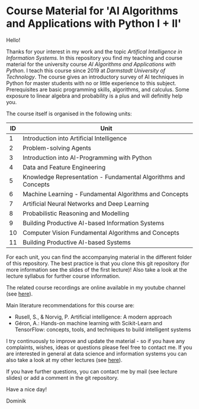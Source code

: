 ﻿
# Course Material for 'AI Algorithms and Applications with Python I + II'
Hello! 

Thanks for your interest in my work and the topic *Artifical Intelligence in Information Systems*. In this repository you find my teaching and course material for the university course *AI Algorithms and Applications with Python*. I teach this course since 2019 at *Darmstadt University of Technology*. The course gives an introductory survey of AI techniques in Python for master students with no or little experience to this subject. Prerequisites are basic programming skills, algorithms, and calculus. Some exposure to linear algebra and probability is a plus and will definitly help you.

The course itself is organised in the following units: 

ID | Unit
---- | -------------
1 | Introduction into Artificial Intelligence
2 | Problem-solving Agents
3 | Introduction into AI-Programming with Python
4 | Data and Feature Engineering
5 | Knowledge Representation - Fundamental Algorithms and Concepts
6 | Machine Learning - Fundamental Algorithms and Concepts 
7 | Artificial Neural Networks and Deep Learning
8 | Probabilistic Reasoning and Modelling
9 | Building Productive AI-based Information Systems
10 | Computer Vision Fundamental Algorithms and Concepts
11 | Building Productive AI-based Systems

For each unit, you can find the accompanying material in the different folder of this repository. The best practice is that you clone this git repository (for more information see the slides of the first lecture)! Also take a look at the lecture syllabus for further course information.

The related course recordings are online available in my youtube channel (see <a href="https://www.youtube.com/channel/UC_N9SzvxPS7uYNMWnd6Yn0w" target="_blank">here</a>).

Main literature recommendations for this course are: 
* Rusell, S., & Norvig, P. Artificial intelligence: A modern approach
* Géron, A.: Hands-on machine learning with Scikit-Learn and TensorFlow: concepts, tools, and techniques to build intelligent systems

I try continuously to improve and update the material - so if you have any complaints, wishes, ideas or questions please feel free to contact me. If you are interested in general at data science and information systems you can also take a look at my other lectures (see <a href="https://github.com/dominikjung42?tab=repositories" target="_blank">here</a>).

If you have further questions, you can contact me by mail (see lecture slides) or add a comment in the git repository. 

Have a nice day!

Dominik
